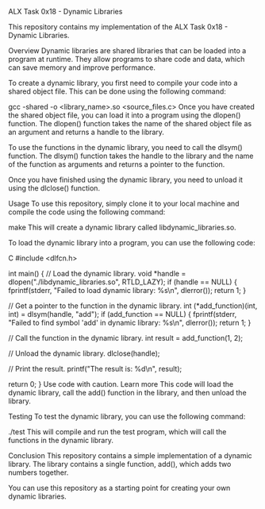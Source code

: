 ALX Task 0x18 - Dynamic Libraries

This repository contains my implementation of the ALX Task 0x18 - Dynamic Libraries.

Overview
Dynamic libraries are shared libraries that can be loaded into a program at runtime. They allow programs to share code and data, which can save memory and improve performance.

To create a dynamic library, you first need to compile your code into a shared object file. This can be done using the following command:

gcc -shared -o <library_name>.so <source_files.c>
Once you have created the shared object file, you can load it into a program using the dlopen() function. The dlopen() function takes the name of the shared object file as an argument and returns a handle to the library.

To use the functions in the dynamic library, you need to call the dlsym() function. The dlsym() function takes the handle to the library and the name of the function as arguments and returns a pointer to the function.

Once you have finished using the dynamic library, you need to unload it using the dlclose() function.

Usage
To use this repository, simply clone it to your local machine and compile the code using the following command:

make
This will create a dynamic library called libdynamic_libraries.so.

To load the dynamic library into a program, you can use the following code:

C
#include <dlfcn.h>

int main() {
  // Load the dynamic library.
  void *handle = dlopen("./libdynamic_libraries.so", RTLD_LAZY);
  if (handle == NULL) {
    fprintf(stderr, "Failed to load dynamic library: %s\n", dlerror());
    return 1;
  }

  // Get a pointer to the function in the dynamic library.
  int (*add_function)(int, int) = dlsym(handle, "add");
  if (add_function == NULL) {
    fprintf(stderr, "Failed to find symbol 'add' in dynamic library: %s\n", dlerror());
    return 1;
  }

  // Call the function in the dynamic library.
  int result = add_function(1, 2);

  // Unload the dynamic library.
  dlclose(handle);

  // Print the result.
  printf("The result is: %d\n", result);

  return 0;
}
Use code with caution. Learn more
This code will load the dynamic library, call the add() function in the library, and then unload the library.

Testing
To test the dynamic library, you can use the following command:

./test
This will compile and run the test program, which will call the functions in the dynamic library.

Conclusion
This repository contains a simple implementation of a dynamic library. The library contains a single function, add(), which adds two numbers together.

You can use this repository as a starting point for creating your own dynamic libraries.
